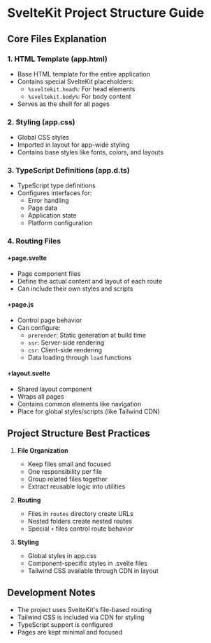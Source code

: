 # SvelteKit Project Structure Guide

## Core Files Explanation

### 1. HTML Template (app.html)
- Base HTML template for the entire application
- Contains special SvelteKit placeholders:
  - `%sveltekit.head%`: For head elements
  - `%sveltekit.body%`: For body content
- Serves as the shell for all pages

### 2. Styling (app.css)
- Global CSS styles
- Imported in layout for app-wide styling
- Contains base styles like fonts, colors, and layouts

### 3. TypeScript Definitions (app.d.ts)
- TypeScript type definitions
- Configures interfaces for:
  - Error handling
  - Page data
  - Application state
  - Platform configuration

### 4. Routing Files

#### +page.svelte
- Page component files
- Define the actual content and layout of each route
- Can include their own styles and scripts

#### +page.js
- Control page behavior
- Can configure:
  - `prerender`: Static generation at build time
  - `ssr`: Server-side rendering
  - `csr`: Client-side rendering
  - Data loading through `load` functions

#### +layout.svelte
- Shared layout component
- Wraps all pages
- Contains common elements like navigation
- Place for global styles/scripts (like Tailwind CDN)

## Project Structure Best Practices

1. **File Organization**
   - Keep files small and focused
   - One responsibility per file
   - Group related files together
   - Extract reusable logic into utilities

2. **Routing**
   - Files in `routes` directory create URLs
   - Nested folders create nested routes
   - Special `+` files control route behavior

3. **Styling**
   - Global styles in app.css
   - Component-specific styles in .svelte files
   - Tailwind CSS available through CDN in layout

## Development Notes

- The project uses SvelteKit's file-based routing
- Tailwind CSS is included via CDN for styling
- TypeScript support is configured
- Pages are kept minimal and focused